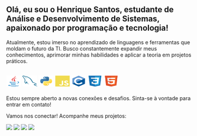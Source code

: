 ## Olá, eu sou o Henrique Santos, estudante de Análise e Desenvolvimento de Sistemas, apaixonado por programação e tecnologia!
Atualmente, estou imerso no aprendizado de linguagens e ferramentas que moldam o futuro da TI. Busco constantemente expandir meus conhecimentos, aprimorar minhas habilidades e aplicar a teoria em projetos práticos.
<div style="display: inline_block"><br>
  <img align="center" alt="Henrique-Java" height="30" width="40" src="https://raw.githubusercontent.com/devicons/devicon/master/icons/java/java-original.svg">
  <img align="center" alt="Henrique-SQL" height="30" width="40" src="https://raw.githubusercontent.com/devicons/devicon/master/icons/mysql/mysql-original.svg">
  <img align="center" alt="Henrique-Python" height="30" width="40" src="https://raw.githubusercontent.com/devicons/devicon/master/icons/python/python-original.svg">
  <img align="center" alt="Henrique-Javascript" height="30" width="40" src="https://raw.githubusercontent.com/devicons/devicon/master/icons/javascript/javascript-plain.svg">
  <img align="center" alt="Henrique-C" height="30" width="40" src="https://raw.githubusercontent.com/devicons/devicon/master/icons/c/c-original.svg">
  <img align="center" alt="Henrique-CSS" height="30" width="40" src="https://raw.githubusercontent.com/devicons/devicon/master/icons/css3/css3-original.svg">
  <img align="center" alt="Henrique-HTML" height="30" width="40" src="https://raw.githubusercontent.com/devicons/devicon/master/icons/html5/html5-original.svg">
</div>

### 
Estou sempre aberto a novas conexões e desafios. Sinta-se à vontade para entrar em contato!
<p> Vamos nos conectar! Acompanhe meus projetos: </p>
<div>
  <a href="https://www.linkedin.com/in/henrique-santos-a90425176/" target="_blank"><img src="https://img.shields.io/badge/-LinkedIn-%230077B5?style=for-the-badge&logo=linkedin&logoColor=white" target="_blank"></a>
  <a href="https://instagram.com/h.spxx" target="_blank"><img src="https://img.shields.io/badge/-Instagram-%23E4405F?style=for-the-badge&logo=instagram&logoColor=white" target="_blank"></a>
  <a href="mailto:henrique.santos1707@gmail.com"><img src="https://img.shields.io/badge/-Gmail-%23333?style=for-the-badge&logo=gmail&logoColor=white" target="_blank"></a>
  <a href="https://github.com/zRiquesp" target="_blank"><img src="https://img.shields.io/badge/-GitHub-%23000000?style=for-the-badge&logo=github&logoColor=white" target="_blank"></a>
</div>

##
